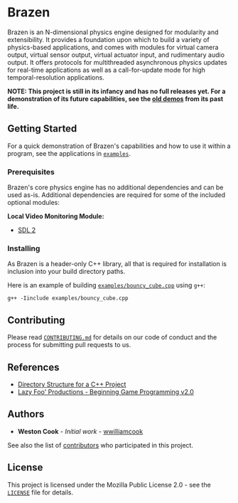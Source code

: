 # Brazen

Brazen is an N-dimensional physics engine designed for modularity and extensibility. It provides a foundation upon which to build a variety of physics-based applications, and comes with modules for virtual camera output, virtual sensor output, virtual actuator input, and rudimentary audio output. It offers protocols for multithreaded asynchronous physics updates for real-time applications as well as a call-for-update mode for high temporal-resolution applications.

**NOTE: This project is still in its infancy and has no full releases yet. For a demonstration of its future capabilities, see the [old demos](docs/old-physics-engine) from its past life.**

## Getting Started

For a quick demonstration of Brazen's capabilities and how to use it within a program, see the applications in [`examples`](/examples/).

### Prerequisites

Brazen's core physics engine has no additional dependencies and can be used as-is. Additional dependencies are required for some of the included optional modules:

**Local Video Monitoring Module:**
* [SDL 2](https://www.libsdl.org)

### Installing

As Brazen is a header-only C++ library, all that is required for installation is inclusion into your build directory paths.

Here is an example of building [`examples/bouncy_cube.cpp`](examples/bouncy_cube.cpp) using `g++`:

```
g++ -Iinclude examples/bouncy_cube.cpp
```

## Contributing

Please read [`CONTRIBUTING.md`](CONTRIBUTING.md) for details on our code of conduct and the process for submitting pull requests to us.

## References

* [Directory Structure for a C++ Project](https://mariuszbartosik.com/directory-structure-for-a-c-project/)
* [Lazy Foo' Productions - Beginning Game Programming v2.0](https://lazyfoo.net/tutorials/SDL/)

## Authors

* **Weston Cook** - *Initial work* - [wwilliamcook](https://github.com/wwilliamcook)

See also the list of [contributors](https://github.com/wwilliamcook/Brazen/contributors) who participated in this project.

## License

This project is licensed under the Mozilla Public License 2.0 - see the [`LICENSE`](LICENSE) file for details.
